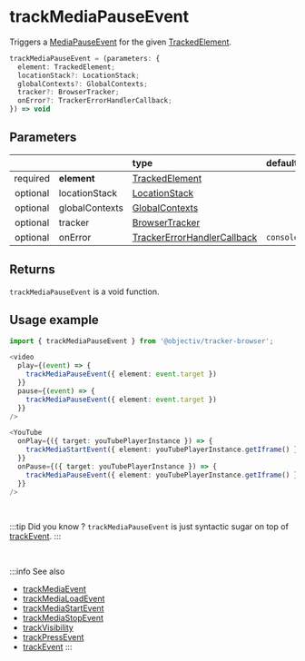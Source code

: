 # trackMediaPauseEvent

Triggers a [MediaPauseEvent](/taxonomy/reference/events/MediaPauseEvent.md) for the given [TrackedElement](/tracking/browser/api-reference/definitions/TrackedElement.md).

```typescript
trackMediaPauseEvent = (parameters: {
  element: TrackedElement;
  locationStack?: LocationStack;
  globalContexts?: GlobalContexts;
  tracker?: BrowserTracker;
  onError?: TrackerErrorHandlerCallback;
}) => void
```

## Parameters
|          |             | type                                                                                                                                                     | default value
| :-:      | :--         | :--                                                                                                                                                      | :--           
| required | **element**    | [TrackedElement](/tracking/browser/api-reference/definitions/TrackedElement.md)                           |
| optional | locationStack  | [LocationStack](/tracking/browser/api-reference/core/LocationStack.md)                                    |
| optional | globalContexts | [GlobalContexts](/tracking/browser/api-reference/core/GlobalContexts.md)                                  |
| optional | tracker        | [BrowserTracker](/tracking/browser/api-reference/general/BrowserTracker.md)                               |
| optional | onError        | [TrackerErrorHandlerCallback](/tracking/browser/api-reference/definitions/TrackerErrorHandlerCallback.md) | `console.error`

## Returns
`trackMediaPauseEvent` is a void function.

## Usage example

```typescript jsx
import { trackMediaPauseEvent } from '@objectiv/tracker-browser';
```

```typescript jsx
<video
  play={(event) => {
    trackMediaPauseEvent({ element: event.target })
  }}
  pause={(event) => {
    trackMediaPauseEvent({ element: event.target })
  }}
/>
```

```typescript jsx
<YouTube
  onPlay={({ target: youTubePlayerInstance }) => {
    trackMediaStartEvent({ element: youTubePlayerInstance.getIframe() })
  }}
  onPause={({ target: youTubePlayerInstance }) => {
    trackMediaPauseEvent({ element: youTubePlayerInstance.getIframe() })
  }}
/>
```

<br />

:::tip Did you know ?
`trackMediaPauseEvent` is just syntactic sugar on top of [trackEvent](/tracking/browser/api-reference/eventTrackers/trackEvent.md).
:::

<br />

:::info See also
- [trackMediaEvent](/tracking/browser/api-reference/eventTrackers/trackMediaEvent.md)
- [trackMediaLoadEvent](/tracking/browser/api-reference/eventTrackers/trackMediaLoadEvent.md)
- [trackMediaStartEvent](/tracking/browser/api-reference/eventTrackers/trackMediaStartEvent.md)
- [trackMediaStopEvent](/tracking/browser/api-reference/eventTrackers/trackMediaStopEvent.md)
- [trackVisibility](/tracking/browser/api-reference/eventTrackers/trackVisibility.md)
- [trackPressEvent](/tracking/browser/api-reference/eventTrackers/trackPressEvent.md)
- [trackEvent](/tracking/browser/api-reference/eventTrackers/trackEvent.md)
:::
